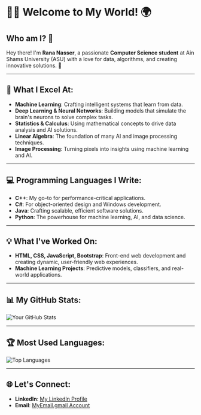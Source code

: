 # 👨‍💻 Welcome to My World! 🌍

## Who am I? 🤔
Hey there! I'm **Rana Nasser**, a passionate **Computer Science student** at Ain Shams University (ASU) with a love for data, algorithms, and creating innovative solutions. 🚀

---

## 🧠 What I Excel At:
- **Machine Learning**: Crafting intelligent systems that learn from data.
- **Deep Learning & Neural Networks**: Building models that simulate the brain's neurons to solve complex tasks.
- **Statistics & Calculus**: Using mathematical concepts to drive data analysis and AI solutions.
- **Linear Algebra**: The foundation of many AI and image processing techniques.
- **Image Processing**: Turning pixels into insights using machine learning and AI.

---

## 💻 Programming Languages I Write:
- **C++**: My go-to for performance-critical applications.
- **C#**: For object-oriented design and Windows development.
- **Java**: Crafting scalable, efficient software solutions.
- **Python**: The powerhouse for machine learning, AI, and data science.

---

## 💡 What I've Worked On:
- **HTML, CSS, JavaScript, Bootstrap**: Front-end web development and creating dynamic, user-friendly web experiences.
- **Machine Learning Projects**: Predictive models, classifiers, and real-world applications.

---

## 📊 My GitHub Stats:
![Your GitHub Stats](https://github-readme-stats.vercel.app/api?username=rananasser760&show_icons=true&theme=radical)

---

## 🏆 Most Used Languages:
![Top Languages](https://github-readme-stats.vercel.app/api/top-langs/?username=rananasser760&layout=compact&theme=radical)

---

## 🌐 Let's Connect:
- **LinkedIn**: [My LinkedIn Profile]( https://www.linkedin.com/in/rana-nasser-7b2375291 )
- **Email**: [MyEmail.gmail Account](mailto:rananasser760@gmail.com)


